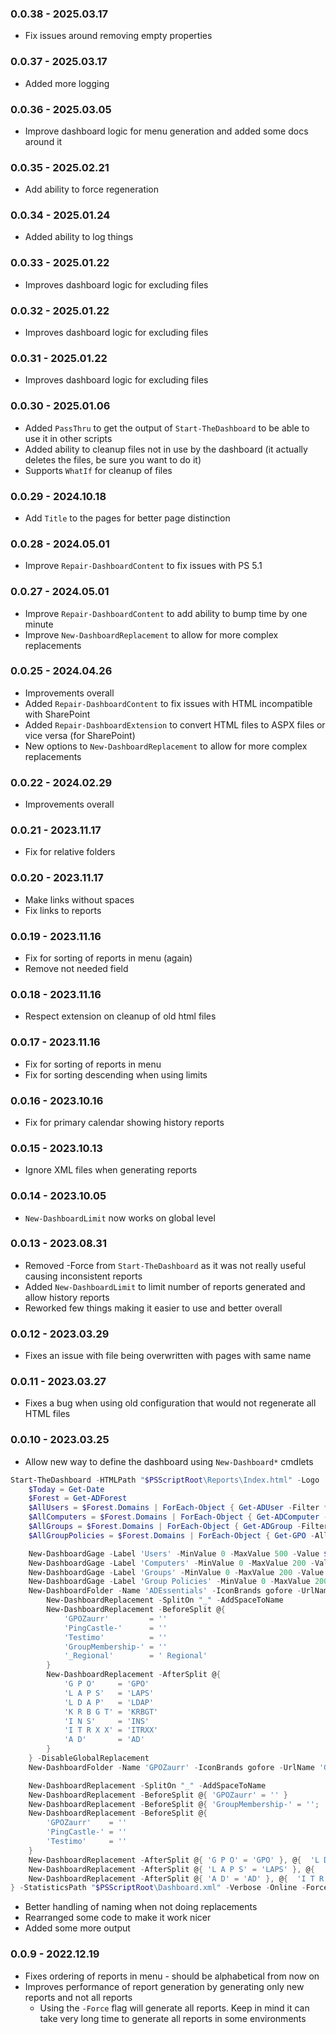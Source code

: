 ﻿### 0.0.38 - 2025.03.17
- Fix issues around removing empty properties

### 0.0.37 - 2025.03.17
- Added more logging

### 0.0.36 - 2025.03.05
- Improve dashboard logic for menu generation and added some docs around it

### 0.0.35 - 2025.02.21
- Add ability to force regeneration

### 0.0.34 - 2025.01.24
- Added ability to log things

### 0.0.33 - 2025.01.22
- Improves dashboard logic for excluding files

### 0.0.32 - 2025.01.22
- Improves dashboard logic for excluding files

### 0.0.31 - 2025.01.22
- Improves dashboard logic for excluding files

### 0.0.30 - 2025.01.06
- Added `PassThru` to get the output of `Start-TheDashboard` to be able to use it in other scripts
- Added ability to cleanup files not in use by the dashboard (it actually deletes the files, be sure you want to do it)
- Supports `WhatIf` for cleanup of files

### 0.0.29 - 2024.10.18
- Add `Title` to the pages for better page distinction

### 0.0.28 - 2024.05.01
- Improve `Repair-DashboardContent` to fix issues with PS 5.1

### 0.0.27 - 2024.05.01
- Improve `Repair-DashboardContent` to add ability to bump time by one minute
- Improve `New-DashboardReplacement` to allow for more complex replacements

### 0.0.25 - 2024.04.26
- Improvements overall
- Added `Repair-DashboardContent` to fix issues with HTML incompatible with SharePoint
- Added `Repair-DashboardExtension` to convert HTML files to ASPX files or vice versa (for SharePoint)
- New options to `New-DashboardReplacement` to allow for more complex replacements

### 0.0.22 - 2024.02.29
- Improvements overall

### 0.0.21 - 2023.11.17
- Fix for relative folders

### 0.0.20 - 2023.11.17
- Make links without spaces
- Fix links to reports

### 0.0.19 - 2023.11.16
- Fix for sorting of reports in menu (again)
- Remove not needed field

### 0.0.18 - 2023.11.16
- Respect extension on cleanup of old html files

### 0.0.17 - 2023.11.16
- Fix for sorting of reports in menu
- Fix for sorting descending when using limits

### 0.0.16 - 2023.10.16
- Fix for primary calendar showing history reports

### 0.0.15 - 2023.10.13
- Ignore XML files when generating reports

### 0.0.14 - 2023.10.05
- `New-DashboardLimit` now works on global level

### 0.0.13 - 2023.08.31
- Removed -Force from `Start-TheDashboard` as it was not really useful causing inconsistent reports
- Added `New-DashboardLimit` to limit number of reports generated and allow history reports
- Reworked few things making it easier to use and better overall

### 0.0.12 - 2023.03.29
- Fixes an issue with file being overwritten with pages with same name

### 0.0.11 - 2023.03.27
- Fixes a bug when using old configuration that would not regenerate all HTML files

### 0.0.10 - 2023.03.25
- Allow new way to define the dashboard using `New-Dashboard*` cmdlets

```powershell
Start-TheDashboard -HTMLPath "$PSScriptRoot\Reports\Index.html" -Logo 'https://evotec.xyz/wp-content/uploads/2021/04/Logo-evotec-bb.png' -ShowHTML {
    $Today = Get-Date
    $Forest = Get-ADForest
    $AllUsers = $Forest.Domains | ForEach-Object { Get-ADUser -Filter * -Properties 'DistinguishedName' -Server $_ }
    $AllComputers = $Forest.Domains | ForEach-Object { Get-ADComputer -Filter * -Properties 'DistinguishedName' -Server $_ }
    $AllGroups = $Forest.Domains | ForEach-Object { Get-ADGroup -Filter * -Server $_ }
    $AllGroupPolicies = $Forest.Domains | ForEach-Object { Get-GPO -All -Domain $_ }

    New-DashboardGage -Label 'Users' -MinValue 0 -MaxValue 500 -Value $AllUsers.Count -Date $Today
    New-DashboardGage -Label 'Computers' -MinValue 0 -MaxValue 200 -Value $AllComputers.Count -Date $Today
    New-DashboardGage -Label 'Groups' -MinValue 0 -MaxValue 200 -Value $AllGroups.Count -Date $Today
    New-DashboardGage -Label 'Group Policies' -MinValue 0 -MaxValue 200 -Value $AllGroupPolicies.Count -Date $Today
    New-DashboardFolder -Name 'ADEssentials' -IconBrands gofore -UrlName 'ADEssentials' -Path $PSScriptRoot\Reports\ADEssentials {
        New-DashboardReplacement -SplitOn "_" -AddSpaceToName
        New-DashboardReplacement -BeforeSplit @{
            'GPOZaurr'         = ''
            'PingCastle-'      = ''
            'Testimo'          = ''
            'GroupMembership-' = ''
            '_Regional'        = ' Regional'
        }
        New-DashboardReplacement -AfterSplit @{
            'G P O'     = 'GPO'
            'L A P S'   = 'LAPS'
            'L D A P'   = 'LDAP'
            'K R B G T' = 'KRBGT'
            'I N S'     = 'INS'
            'I T R X X' = 'ITRXX'
            'A D'       = 'AD'
        }
    } -DisableGlobalReplacement
    New-DashboardFolder -Name 'GPOZaurr' -IconBrands gofore -UrlName 'GPOzaurr' -Path $PSScriptRoot\Reports\GPOZaurr

    New-DashboardReplacement -SplitOn "_" -AddSpaceToName
    New-DashboardReplacement -BeforeSplit @{ 'GPOZaurr' = '' }
    New-DashboardReplacement -BeforeSplit @{ 'GroupMembership-' = ''; '_Regional' = ' Regional' }
    New-DashboardReplacement -BeforeSplit @{
        'GPOZaurr'    = ''
        'PingCastle-' = ''
        'Testimo'     = ''
    }
    New-DashboardReplacement -AfterSplit @{ 'G P O' = 'GPO' }, @{  'L D A P' = 'LDAP' }
    New-DashboardReplacement -AfterSplit @{ 'L A P S' = 'LAPS' }, @{  'K R B G T' = 'KRBGT' }
    New-DashboardReplacement -AfterSplit @{ 'A D' = 'AD' }, @{  'I T R X X' = 'ITRXX' }, @{  'I N S' = 'INS' }
} -StatisticsPath "$PSScriptRoot\Dashboard.xml" -Verbose -Online -Force
```

- Better handling of naming when not doing replacements
- Rearranged some code to make it work nicer
- Added some more output

### 0.0.9 - 2022.12.19
- Fixes ordering of reports in menu - should be alphabetical from now on
- Improves performance of report generation by generating only new reports and not all reports
  - Using the `-Force` flag will generate all reports. Keep in mind it can take very long time to generate all reports in some environments